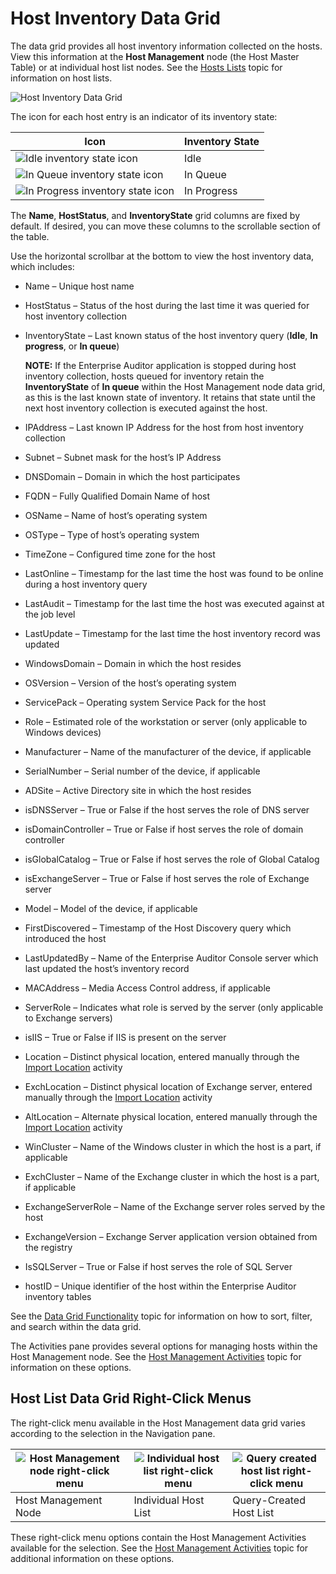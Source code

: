 # Host Inventory Data Grid

The data grid provides all host inventory information collected on the hosts. View this information
at the **Host Management** node (the Host Master Table) or at individual host list nodes. See the
[Hosts Lists](/docs/accessanalyzer/11.6/accessanalyzer/admin/hostmanagement/lists.md)
topic for information on host lists.

![Host Inventory Data Grid](/img/versioned_docs/accessanalyzer_11.6/accessanalyzer/admin/hostmanagement/datagrid.webp)

The icon for each host entry is an indicator of its inventory state:

| Icon                                                                                                                                           | Inventory State |
| ---------------------------------------------------------------------------------------------------------------------------------------------- | --------------- |
| ![Idle inventory state icon](/img/versioned_docs/accessanalyzer_11.6/accessanalyzer/admin/hostmanagement/inventoryidle.webp)              | Idle            |
| ![In Queue inventory state icon](/img/versioned_docs/accessanalyzer_11.6/accessanalyzer/admin/hostmanagement/inventoryinqueue.webp)       | In Queue        |
| ![In Progress inventory state icon](/img/versioned_docs/accessanalyzer_11.6/accessanalyzer/admin/hostmanagement/inventoryinprogress.webp) | In Progress     |

The **Name**, **HostStatus**, and **InventoryState** grid columns are fixed by default. If desired,
you can move these columns to the scrollable section of the table.

Use the horizontal scrollbar at the bottom to view the host inventory data, which includes:

- Name – Unique host name
- HostStatus – Status of the host during the last time it was queried for host inventory collection
- InventoryState – Last known status of the host inventory query (**Idle**, **In progress**, or **In
  queue**)

    **NOTE:** If the Enterprise Auditor application is stopped during host inventory collection,
    hosts queued for inventory retain the **InventoryState** of **In queue** within the Host
    Management node data grid, as this is the last known state of inventory. It retains that state
    until the next host inventory collection is executed against the host.

- IPAddress – Last known IP Address for the host from host inventory collection
- Subnet – Subnet mask for the host’s IP Address
- DNSDomain – Domain in which the host participates
- FQDN – Fully Qualified Domain Name of host
- OSName – Name of host’s operating system
- OSType – Type of host’s operating system
- TimeZone – Configured time zone for the host
- LastOnline – Timestamp for the last time the host was found to be online during a host inventory
  query
- LastAudit – Timestamp for the last time the host was executed against at the job level
- LastUpdate – Timestamp for the last time the host inventory record was updated
- WindowsDomain – Domain in which the host resides
- OSVersion – Version of the host’s operating system
- ServicePack – Operating system Service Pack for the host
- Role – Estimated role of the workstation or server (only applicable to Windows devices)
- Manufacturer – Name of the manufacturer of the device, if applicable
- SerialNumber – Serial number of the device, if applicable
- ADSite – Active Directory site in which the host resides
- isDNSServer – True or False if the host serves the role of DNS server
- isDomainController – True or False if host serves the role of domain controller
- isGlobalCatalog – True or False if host serves the role of Global Catalog
- isExchangeServer – True or False if host serves the role of Exchange server
- Model – Model of the device, if applicable
- FirstDiscovered – Timestamp of the Host Discovery query which introduced the host
- LastUpdatedBy – Name of the Enterprise Auditor Console server which last updated the host’s
  inventory record
- MACAddress – Media Access Control address, if applicable
- ServerRole – Indicates what role is served by the server (only applicable to Exchange servers)
- isIIS – True or False if IIS is present on the server
- Location – Distinct physical location, entered manually through the
  [Import Location](/docs/accessanalyzer/11.6/accessanalyzer/admin/hostmanagement/actions/importlocation.md)
  activity
- ExchLocation – Distinct physical location of Exchange server, entered manually through the
  [Import Location](/docs/accessanalyzer/11.6/accessanalyzer/admin/hostmanagement/actions/importlocation.md)
  activity
- AltLocation – Alternate physical location, entered manually through the
  [Import Location](/docs/accessanalyzer/11.6/accessanalyzer/admin/hostmanagement/actions/importlocation.md)
  activity
- WinCluster – Name of the Windows cluster in which the host is a part, if applicable
- ExchCluster – Name of the Exchange cluster in which the host is a part, if applicable
- ExchangeServerRole – Name of the Exchange server roles served by the host
- ExchangeVersion – Exchange Server application version obtained from the registry
- IsSQLServer – True or False if host serves the role of SQL Server
- hostID – Unique identifier of the host within the Enterprise Auditor inventory tables

See the
[Data Grid Functionality](/docs/accessanalyzer/11.6/accessanalyzer/admin/navigate/datagrid.md)
topic for information on how to sort, filter, and search within the data grid.

The Activities pane provides several options for managing hosts within the Host Management node. See
the
[Host Management Activities](/docs/accessanalyzer/11.6/accessanalyzer/admin/hostmanagement/actions/overview.md)
topic for information on these options.

## Host List Data Grid Right-Click Menus

The right-click menu available in the Host Management data grid varies according to the selection in
the Navigation pane.

| ![Host Management node right-click menu](/img/versioned_docs/accessanalyzer_11.6/accessanalyzer/admin/hostmanagement/rightclickhostmanagement.webp) | ![Individual host list right-click menu](/img/versioned_docs/accessanalyzer_11.6/accessanalyzer/admin/hostmanagement/rightclickindividualhost.webp) | ![Query created host list right-click menu](/img/versioned_docs/accessanalyzer_11.6/accessanalyzer/admin/hostmanagement/rightclickquerycreated.webp) |
| -------------------------------------------------------------------------------------------------------------------------------------------------------- | -------------------------------------------------------------------------------------------------------------------------------------------------------- | --------------------------------------------------------------------------------------------------------------------------------------------------------- |
| Host Management Node                                                                                                                                     | Individual Host List                                                                                                                                     | Query-Created Host List                                                                                                                                   |

These right-click menu options contain the Host Management Activities available for the selection.
See the
[Host Management Activities](/docs/accessanalyzer/11.6/accessanalyzer/admin/hostmanagement/actions/overview.md)
topic for additional information on these options.
